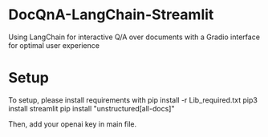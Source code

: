 # DocQnA-LangChain-Streamlit
Using LangChain for interactive Q/A over documents with a Gradio interface for optimal user experience

# Setup
To setup, please install requirements with 
	pip install -r Lib_required.txt
	pip3 install streamlit
	pip install "unstructured[all-docs]"

Then, add your openai key in main file.


